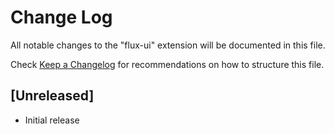 # Change Log

All notable changes to the "flux-ui" extension will be documented in this file.

Check [Keep a Changelog](http://keepachangelog.com/) for recommendations on how to structure this file.

## [Unreleased]

- Initial release